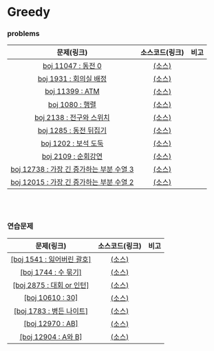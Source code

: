 # Greedy

### problems

|문제(링크)|소스코드(링크)|비고|
|:------:|:--------:|:-:|
|[boj 11047 : 동전 0](https://www.acmicpc.net/prblem/11047)|[(소스)]()||
|[boj 1931 : 회의실 배정](https://www.acmicpc.net/prblem/1931)|[(소스)]()||
|[boj 11399 : ATM](https://www.acmicpc.net/prblem/11399)|[(소스)]()||
|[boj 1080 : 행렬](https://www.acmicpc.net/prblem/1080)|[(소스)]()||
|[boj 2138 : 전구와 스위치](https://www.acmicpc.net/prblem/2138)|[(소스)]()||
|[boj 1285 : 동전 뒤집기](https://www.acmicpc.net/prblem/1285)|[(소스)]()||
|[boj 1202 : 보석 도둑](https://www.acmicpc.net/prblem/1202)|[(소스)]()||
|[boj 2109 : 순회강연](https://www.acmicpc.net/prblem/2109)|[(소스)]()||
|[boj 12738 : 가장 긴 증가하는 부분 수열 3](https://www.acmicpc.net/prblem/12738)|[(소스)]()||
|[boj 12015 : 가장 긴 증가하는 부분 수열 2](https://www.acmicpc.net/prblem/12015)|[(소스)]()||

<br>
<br>

### 연습문제

|문제(링크)|소스코드(링크)|비고|
|:------:|:--------:|:-:|
|[[boj 1541 : 잃어버린 괄호]](https://www.acmicpc.net/problem/1541)|[(소스)]()||
|[[boj 1744 : 수 묶기]](https://www.acmicpc.net/problem/1744)|[(소스)]()||
|[[boj 2875 : 대회 or 인턴]](https://www.acmicpc.net/problem/2875)|[(소스)]()||
|[[boj 10610 : 30]](https://www.acmicpc.net/problem/10610)|[(소스)]()||
|[[boj 1783 : 병든 나이트]](https://www.acmicpc.net/problem/1783)|[(소스)]()||
|[[boj 12970 : AB]](https://www.acmicpc.net/problem/12970)|[(소스)]()||
|[[boj 12904 : A와 B]](https://www.acmicpc.net/problem/12904)|[(소스)]()||